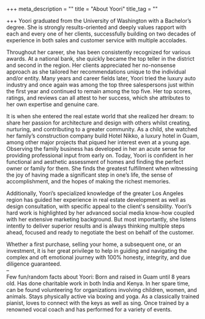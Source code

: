 +++
meta_description = ""
title = "About Yoori"
title_tag = ""

+++
Yoori graduated from the University of Washington with a Bachelor’s degree. She is strongly results-oriented and deeply values rapport with each and every one of her clients, successfully building on two decades of experience in both sales and customer service with multiple accolades.

Throughout her career, she has been consistently recognized for various awards. At a national bank, she quickly became the top teller in the district and second in the region. Her clients appreciated her no-nonsense approach as she tailored her recommendations unique to the individual and/or entity. Many years and career fields later, Yoori tried the luxury auto industry and once again was among the top three salespersons just within the first year and continued to remain among the top five. Her top scores, ratings, and reviews can all attest to her success, which she attributes to her own expertise and genuine care.

It is when she entered the real estate world that she realized her dream: to share her passion for architecture and design with others whilst creating, nurturing, and contributing to a greater community. As a child, she watched her family’s construction company build Hotel Nikko, a luxury hotel in Guam, among other major projects that piqued her interest even at a young age. Observing the family business has developed in her an acute sense for providing professional input from early on. Today, Yoori is confident in her functional and aesthetic assessment of homes and finding the perfect owner or family for them. She finds the greatest fulfillment when witnessing the joy of having made a significant step in one’s life, the sense of accomplishment, and the hopes of making the richest memories.

Additionally, Yoori’s specialized knowledge of the greater Los Angeles region has guided her experience in real estate development as well as design consultation, with specific appeal to the client's sensibility. Yoori’s hard work is highlighted by her advanced social media know-how coupled with her extensive marketing background. But most importantly, she listens intently to deliver superior results and is always thinking multiple steps ahead, focused and ready to negotiate the best on behalf of the customer.

Whether a first purchase, selling your home, a subsequent one, or an investment, it is her great privilege to help in guiding and navigating the complex and oft emotional journey with 100% honesty, integrity, and due diligence guaranteed.<br>–<br>Few fun/random facts about Yoori: Born and raised in Guam until 8 years old. Has done charitable work in both India and Kenya. In her spare time, can be found volunteering for organizations involving children, women, and animals. Stays physically active via boxing and yoga. As a classically trained pianist, loves to connect with the keys as well as sing. Once trained by a renowned vocal coach and has performed for a variety of events.